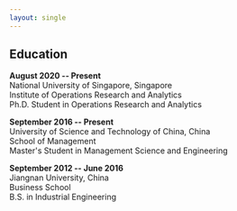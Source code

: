 ```yaml
---
layout: single
---
```


## Education

**August 2020 -- Present**  
National University of Singapore, Singapore  
Institute of Operations Research and Analytics  
Ph.D. Student in Operations Research and Analytics
                   
**September 2016 -- Present**    
University of Science and Technology of China, China  
School of Management  
Master's Student in Management Science and Engineering
                   
**September 2012 -- June 2016**       
Jiangnan University, China  
Business School  
B.S. in Industrial Engineering